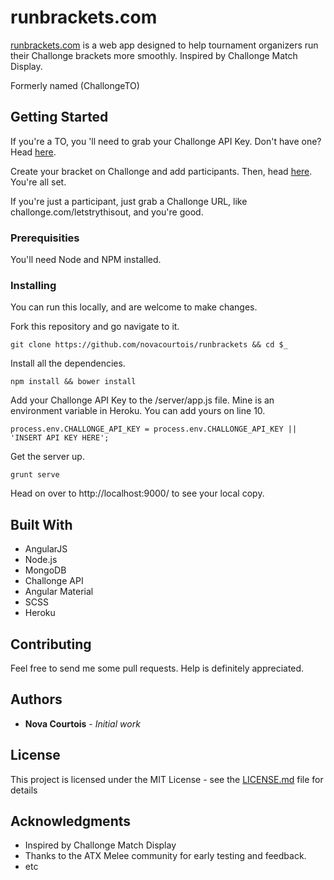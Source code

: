 # runbrackets.com

[runbrackets.com](runbrackets.com) is a web app designed to help tournament organizers run their Challonge brackets more smoothly.
Inspired by Challonge Match Display.

Formerly named (ChallongeTO)


## Getting Started

If you're a TO, you 'll need to grab your Challonge API Key. 
Don't have one? Head [here](https://challonge.com/settings/developer).

Create your bracket on Challonge and add participants.
Then, head [here](http://www.runbrackets.com/signup). You're all set.

If you're just a participant, just grab a Challonge URL, like challonge.com/letstrythisout, and you're good. 

### Prerequisities

You'll need Node and NPM installed. 

### Installing

You can run this locally, and are welcome to make changes.

Fork this repository and go navigate to it.

```
git clone https://github.com/novacourtois/runbrackets && cd $_
```

Install all the dependencies.

```
npm install && bower install
```

Add your Challonge API Key to the /server/app.js file.
Mine is an environment variable in Heroku. You can add yours on line 10.

```
process.env.CHALLONGE_API_KEY = process.env.CHALLONGE_API_KEY || 'INSERT API KEY HERE';
```

Get the server up.

```
grunt serve
```

Head on over to http://localhost:9000/ to see your local copy.

## Built With

* AngularJS
* Node.js
* MongoDB
* Challonge API
* Angular Material
* SCSS
* Heroku

## Contributing

Feel free to send me some pull requests.
Help is definitely appreciated.

## Authors

* **Nova Courtois** - *Initial work* 

## License

This project is licensed under the MIT License - see the [LICENSE.md](LICENSE.md) file for details

## Acknowledgments

*  Inspired by Challonge Match Display
*  Thanks to the ATX Melee community for early testing and feedback.
* etc
